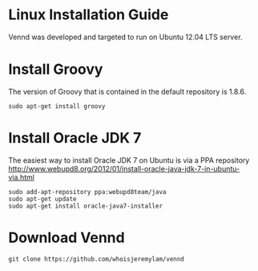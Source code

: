 Linux Installation Guide
========================
Vennd was developed and targeted to run on Ubuntu 12.04 LTS server.

Install Groovy
==============
The version of Groovy that is contained in the default repository is 1.8.6.

```
sudo apt-get install groovy
```

Install Oracle JDK 7
====================
The easiest way to install Oracle JDK 7 on Ubuntu is via a PPA repository http://www.webupd8.org/2012/01/install-oracle-java-jdk-7-in-ubuntu-via.html

```
sudo add-apt-repository ppa:webupd8team/java
sudo apt-get update
sudo apt-get install oracle-java7-installer
```

Download Vennd
==============

```
git clone https://github.com/whoisjeremylam/vennd
```

